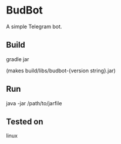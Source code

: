# BudBot

A simple Telegram bot.

## Build

gradle jar

(makes build/libs/budbot-{version string}.jar)

## Run

java -jar /path/to/jarfile

## Tested on

linux
